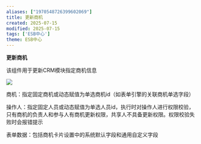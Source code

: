 ```yaml
---
aliases: ["1970548726399602069"]
title: 更新商机
created: 2025-07-15
modified: 2025-07-15
tags: ['ESB中心']
theme: ESB中心
---
```


**更新商机**

该组件用于更新CRM模块指定商机信息

![](db57350fe2edc3f78e39aef9e11f1799.jpg)

商机：指定固定商机或动态赋值为单选商机id（如表单引擎的关联商机单选字段）

操作人：指定固定人员或动态赋值为单选人员id，执行时对操作人进行权限校验，只有商机的负责人和参与人有商机更新权限，共享人不具备更新权限。权限校验失败时会报错提示

表单数据：包括商机卡片设置中的系统默认字段和通用自定义字段